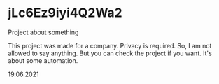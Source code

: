 # jLc6Ez9iyi4Q2Wa2
Project about something

This project was made for a company.
Privacy is required. So, I am not allowed to say anything.
But you can check the project if you want.
It's about some automation.

19.06.2021
